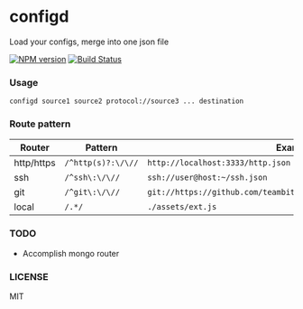 # configd
Load your configs, merge into one json file

[![NPM version][npm-image]][npm-url]
[![Build Status][travis-image]][travis-url]

### Usage

`configd source1 source2 protocol://source3 ... destination`

### Route pattern

| Router        | Pattern               | Example                               |
| ------------- | --------------------- | ------------------------------------- |
| http/https    | `/^http(s)?:\/\//`    | `http://localhost:3333/http.json`     |
| ssh           | `/^ssh\:\/\//`        | `ssh://user@host:~/ssh.json`          |
| git           | `/^git\:\/\//`        | `git://https://github.com/teambition/configd:test/assets/git.json` |
| local         | `/.*/`                | `./assets/ext.js`                     |

### TODO

* Accomplish mongo router

### LICENSE

MIT

[npm-url]: https://npmjs.org/package/configd
[npm-image]: http://img.shields.io/npm/v/configd.svg

[travis-url]: https://travis-ci.org/teambition/configd
[travis-image]: http://img.shields.io/travis/teambition/configd.svg
